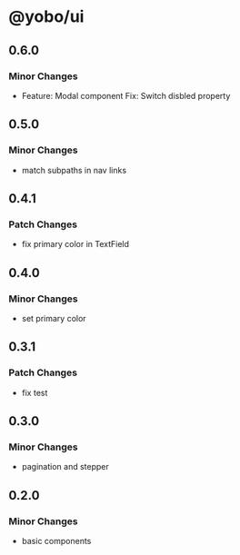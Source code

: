 # @yobo/ui

## 0.6.0

### Minor Changes

- Feature: Modal component
  Fix: Switch disbled property

## 0.5.0

### Minor Changes

- match subpaths in nav links

## 0.4.1

### Patch Changes

- fix primary color in TextField

## 0.4.0

### Minor Changes

- set primary color

## 0.3.1

### Patch Changes

- fix test

## 0.3.0

### Minor Changes

- pagination and stepper

## 0.2.0

### Minor Changes

- basic components
